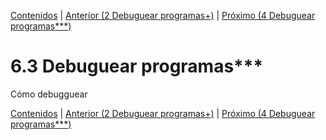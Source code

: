 [Contenidos](../Contenidos.md) \| [Anterior (2 Debuguear programas+)](02_debugger-oski.md) \| [Próximo (4 Debuguear programas***)](03_quesera.md)

# 6.3 Debuguear programas***

Cómo debugguear


[Contenidos](../Contenidos.md) \| [Anterior (2 Debuguear programas+)](02_debugger-oski.md) \| [Próximo (4 Debuguear programas***)](03_quesera.md)

